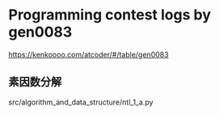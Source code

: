 Programming contest logs by gen0083
===

https://kenkoooo.com/atcoder/#/table/gen0083

## 素因数分解

src/algorithm_and_data_structure/ntl_1_a.py